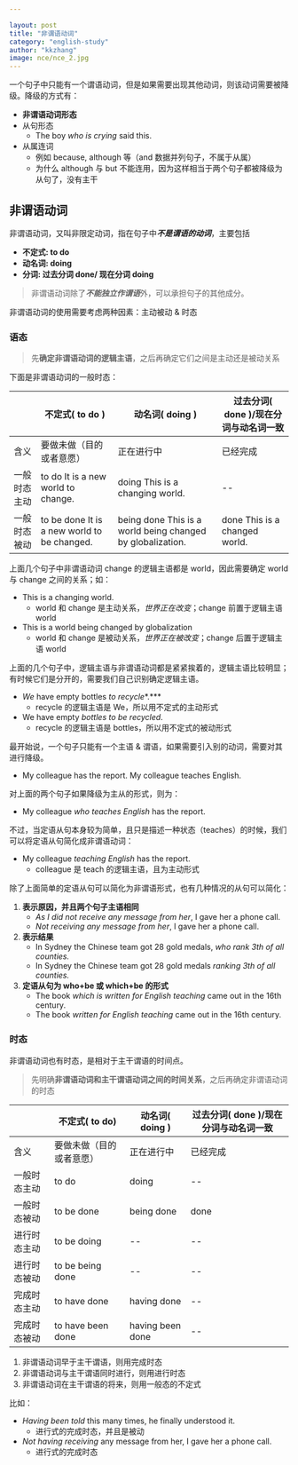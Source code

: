 ```yaml
---

layout: post
title: "非谓语动词"
category: "english-study"
author: "kkzhang"
image: nce/nce_2.jpg
---
```

一个句子中只能有一个谓语动词，但是如果需要出现其他动词，则该动词需要被降级。降级的方式有：

- **非谓语动词形态**
- 从句形态
    - The boy *who is crying* said this.
- 从属连词
    - 例如 because, although 等（and 数据并列句子，不属于从属）
    - 为什么 although 与 but 不能连用，因为这样相当于两个句子都被降级为从句了，没有主干

## 非谓语动词

非谓语动词，又叫非限定动词，指在句子中***不是谓语的动词***，主要包括

- **不定式: to do**
- **动名词: doing**
- **分词: 过去分词 done/ 现在分词 doing**

> 非谓语动词除了***不能独立作谓语***外，可以承担句子的其他成分。
> 

非谓语动词的使用需要考虑两种因素：主动被动 & 时态

### 语态

> 先**确定非谓语动词的逻辑主语**，之后再确定它们之间是主动还是被动关系
> 

下面是非谓语动词的一般时态：

|              | 不定式( to do )                             | 动名词( doing )                                            | 过去分词( done )/现在分词与动名词一致 |
| ------------ | ------------------------------------------- | ---------------------------------------------------------- | ------------------------------------- |
| 含义         | 要做未做（目的或者意愿）                    | 正在进行中                                                 | 已经完成                              |
| 一般时态主动 | to do It is a new world to change.          | doing This is a changing world.                            | --                                    |
| 一般时态被动 | to be done It is a new world to be changed. | being done This is a world being changed by globalization. | done This is a changed world.         |

上面几个句子中非谓语动词 change 的逻辑主语都是 world，因此需要确定 world 与 change 之间的关系；如：

- This is a changing world.
    - world 和 change 是主动关系，*世界正在改变*；change 前置于逻辑主语 world
- This is a world being changed by globalization
    - world 和 change 是被动关系，*世界正在被改变*；change 后置于逻辑主语 world

上面的几个句子中，逻辑主语与非谓语动词都是紧紧挨着的，逻辑主语比较明显；有时候它们是分开的，需要我们自己识别确定逻辑主语。

- *We* have empty bottles *to recycle**.***
    - recycle 的逻辑主语是 We，所以用不定式的主动形式
- We have empty *bottles* *to be recycled*.
    - recycle 的逻辑主语是 bottles，所以用不定式的被动形式

最开始说，一个句子只能有一个主语 & 谓语，如果需要引入别的动词，需要对其进行降级。

- My colleague has the report. My colleague teaches English.

对上面的两个句子如果降级为主从的形式，则为：

- My colleague *who teaches English* has the report.

不过，当定语从句本身较为简单，且只是描述一种状态（teaches）的时候，我们可以将定语从句简化成非谓语动词：

- My colleague *teaching English* has the report.
    - colleague 是 teach 的逻辑主语，且为主动形式

除了上面简单的定语从句可以简化为非谓语形式，也有几种情况的从句可以简化：

1. **表示原因，并且两个句子主语相同**
    - *As I did not receive any message from her*, I gave her a phone call.
    - *Not receiving any message from her*, I gave her a phone call.
2. **表示结果**
    - In Sydney the Chinese team got 28 gold medals, *who rank 3th of all counties.*
    - In Sydney the Chinese team got 28 gold medals *ranking 3th of all counties.*
3. **定语从句为 who+be 或 which+be 的形式**
    - The book *which is written for English teaching* came out in the 16th century.
    - The book *written for English teaching* came out in the 16th century.

### 时态

非谓语动词也有时态，是相对于主干谓语的时间点。

> 先明确**非谓语动词和主干谓语动词之间的时间关系**，之后再确定非谓语动词的时态
> 

|              | 不定式( to do)           | 动名词( doing )  | 过去分词( done )/现在分词与动名词一致 |
| ------------ | ------------------------ | ---------------- | ------------------------------------- |
| 含义         | 要做未做（目的或者意愿） | 正在进行中       | 已经完成                              |
| 一般时态主动 | to do                    | doing            | --                                    |
| 一般时态被动 | to be done               | being done       | done                                  |
| 进行时态主动 | to be doing              | --               | --                                    |
| 进行时态被动 | to be being done         | --               | --                                    |
| 完成时态主动 | to have done             | having done      | --                                    |
| 完成时态被动 | to have been done        | having been done | --                                    |

1. 非谓语动词早于主干谓语，则用完成时态
2. 非谓语动词与主干谓语同时进行，则用进行时态
3. 非谓语动词在主干谓语的将来，则用一般态的不定式

比如：

- *Having been told* this many times, he finally understood it.
    - 进行式的完成时态，并且是被动
- *Not having receiving* any message from her, I gave her a phone call.
    - 进行式的完成时态